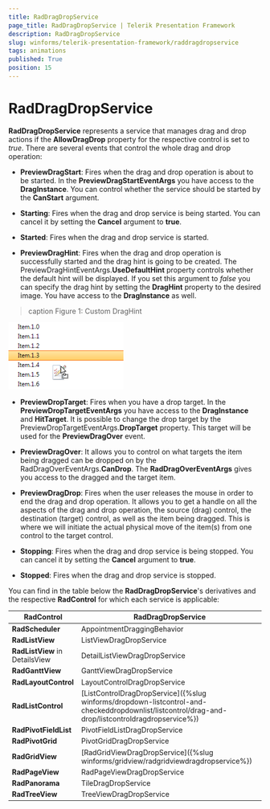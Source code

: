 ```yaml
---
title: RadDragDropService
page_title: RadDragDropService | Telerik Presentation Framework
description: RadDragDropService
slug: winforms/telerik-presentation-framework/raddragdropservice
tags: animations
published: True
position: 15
---
```


# RadDragDropService

**RadDragDropService** represents a service that manages drag and drop actions if the **AllowDragDrop** property for the respective control is set to *true*. There are several events that control the whole drag and drop operation:

* **PreviewDragStart**: Fires when the drag and drop operation is about to be started. In the **PreviewDragStartEventArgs** you have access to the **DragInstance**. You can control whether the service should be started by the **CanStart** argument.

* **Starting**: Fires when the drag and drop service is being started. You can cancel it by setting the **Cancel** argument to **true**.

* **Started**: Fires when the drag and drop service is started.

* **PreviewDragHint**: Fires when the drag and drop operation is successfully started and the drag hint is going to be created. The PreviewDragHintEventArgs.**UseDefaultHint** property controls whether the default hint will be displayed. If you set this argument to *false* you can specify the drag hint by setting the **DragHint** property to the desired image. You have access to the **DragInstance** as well.

>caption Figure 1: Custom DragHint

![tpf-raddragdropservice 001](images/tpf-raddragdropservice001.png)

* **PreviewDropTarget**: Fires when you have a drop target. In the **PreviewDropTargetEventArgs** you have access to the **DragInstance** and **HitTarget**. It is possible to change the drop target by the PreviewDropTargetEventArgs.**DropTarget** property. This target will be used for the **PreviewDragOver** event.

* **PreviewDragOver**:  It allows you to control on what targets the item being dragged can be dropped on by the RadDragOverEventArgs.**CanDrop**. The **RadDragOverEventArgs** gives you access to the dragged  and the target item.

* **PreviewDragDrop**: Fires when the user releases the mouse in order to end the drag and drop operation. It allows you to get a handle on all the aspects of the drag and drop operation, the source (drag) control, the destination (target) control, as well as the item being dragged. This is where we will initiate the actual physical move of the item(s) from one control to the target control. 

* **Stopping**: Fires when the drag and drop service is being stopped. You can cancel it by setting the **Cancel** argument to **true**.

* **Stopped**: Fires when the drag and drop service is stopped.

You can find in the table below the **RadDragDropService**'s derivatives and the respective **RadControl** for which each service is applicable:

|RadControl|RadDragDropService|
|----|----|
|**RadScheduler**|AppointmentDraggingBehavior|
|**RadListView**|ListViewDragDropService|
|**RadListView** in DetailsView|DetailListViewDragDropService|
|**RadGanttView**|GanttViewDragDropService|
|**RadLayoutControl**|LayoutControlDragDropService|
|**RadListControl**|[ListControlDragDropService]({%slug winforms/dropdown-listcontrol-and-checkeddropdownlist/listcontrol/drag-and-drop/listcontroldragdropservice%})|
|**RadPivotFieldList**|PivotFieldListDragDropService|
|**RadPivotGrid**|PivotGridDragDropService|
|**RadGridView**|[RadGridViewDragDropService]({%slug winforms/gridview/radgridviewdragdropservice%})|
|**RadPageView**|RadPageViewDragDropService|
|**RadPanorama**|TileDragDropService|
|**RadTreeView**|TreeViewDragDropService|
